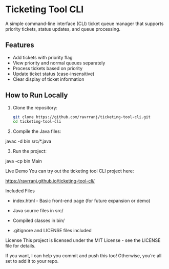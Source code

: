 # Ticketing Tool CLI

A simple command-line interface (CLI) ticket queue manager that supports priority tickets, status updates, and queue processing.

## Features

- Add tickets with priority flag
- View priority and normal queues separately
- Process tickets based on priority
- Update ticket status (case-insensitive)
- Clear display of ticket information

## How to Run Locally

1. Clone the repository:

   ```bash
   git clone https://github.com/ravrranj/ticketing-tool-cli.git
   cd ticketing-tool-cli

2. Compile the Java files:

javac -d bin src/*.java

3. Run the project:

java -cp bin Main


Live Demo
You can try out the ticketing tool CLI project here:

https://ravrranj.github.io/ticketing-tool-cli/

Included Files

- index.html - Basic front-end page (for future expansion or demo)

- Java source files in src/

- Compiled classes in bin/

- .gitignore and LICENSE files included

License
This project is licensed under the MIT License - see the LICENSE file for details.

If you want, I can help you commit and push this too! Otherwise, you’re all set to add it to your repo.
